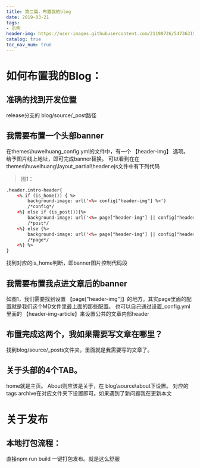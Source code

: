 ```yaml
---
title: 第二篇，布置我的blog
date: 2019-03-21
tags:
- 示例
header-img: https://user-images.githubusercontent.com/21190726/54736315-7855e580-4be5-11e9-8403-e5f1ac1a41a4.png
catalog: true
toc_nav_num: true
---
```

# 如何布置我的Blog：
## 准确的找到开发位置
release分支的  blog/source/_post路径
## 我需要布置一个头部banner
在themes\huweihuang\_config.yml的文件中，有一个 【header-img】 选项。给予图片线上地址，即可完成banner替换。
可以看到在在themes\huweihuang\layout\_partial\header.ejs文件中有下列代码
>图1：
```html
.header.intro-header{
    <% if (is_home()) { %>
        background-image: url('<%= config["header-img"] %>') 
        /*config*/
    <%} else if (is_post()){%>
        background-image: url('<%= page["header-img"] || config["header-img"]  %>')
        /*post*/
    <%} else {%>
        background-image: url('<%= page["header-img"] || config["header-img"] %>')
        /*page*/
    <%} %>
}
```
找到对应的is_home判断，即banner图片控制代码段
## 我需要布置我点进文章后的banner
如图1，我们需要找到设置 【page["header-img"]】的地方。其实page里面的配置就是我们这个MD文件里最上面的那些配置。
也可以自己通过设置_config.yml里面的 【header-img-article】来设置公共的文章内部header
## 布置完成这两个，我如果需要写文章在哪里？
找到blog/source/_posts文件夹。里面就是我需要写的文章了。
## 关于头部的4个TAB。
home就是主页。
About则应该是关于，在 blog\source\about下设置。
对应的tags archive在对应文件夹下设置即可。如果遇到了新问题我在更新本文
# 关于发布
## 本地打包流程：
直接npm run build 一键打包发布。就是这么舒服